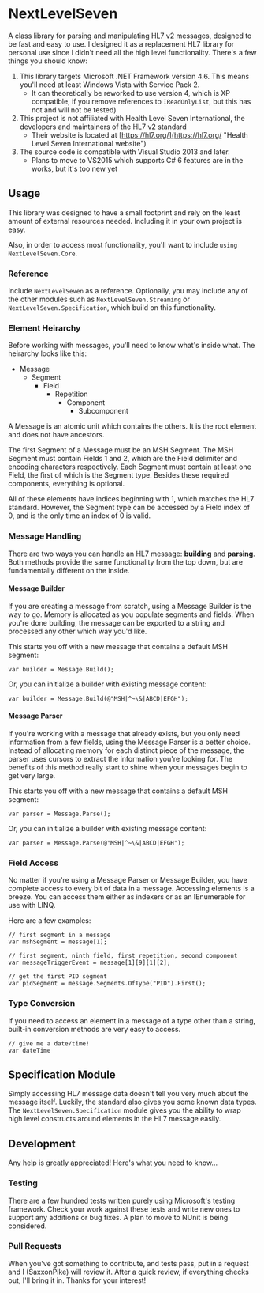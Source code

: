 # NextLevelSeven

A class library for parsing and manipulating HL7 v2 messages, designed to be fast and easy to use. I
designed it as a replacement HL7 library for personal use since I didn't need all the high level
functionality. There's a few things you should know:

1. This library targets Microsoft .NET Framework version 4.6. This means you'll need at least Windows
Vista with Service Pack 2.
	- It can theoretically be reworked to use version 4, which is XP compatible, if you remove references
	to `IReadOnlyList`, but this has not and will not be tested)
1. This project is not affiliated with Health Level Seven International, the developers and maintainers
of the HL7 v2 standard
	- Their website is located at [https://hl7.org/](https://hl7.org/ "Health Level Seven International website")
1. The source code is compatible with Visual Studio 2013 and later.
	- Plans to move to VS2015 which supports C# 6 features are in the works, but it's too new yet

## Usage

This library was designed to have a small footprint and rely on the least amount of external resources
needed. Including it in your own project is easy.

Also, in order to access most functionality, you'll want to include `using NextLevelSeven.Core`.

### Reference

Include `NextLevelSeven` as a reference. Optionally, you may include any of the other modules such as
`NextLevelSeven.Streaming` or `NextLevelSeven.Specification`, which build on this functionality.

### Element Heirarchy

Before working with messages, you'll need to know what's inside what. The heirarchy looks like this:

* Message
	* Segment
		* Field
			* Repetition
				* Component
					* Subcomponent

A Message is an atomic unit which contains the others. It is the root element and does not have ancestors.

The first Segment of a Message must be an MSH Segment. The MSH Segment must contain Fields 1 and 2, which are
the Field delimiter and encoding characters respectively. Each Segment must contain at least one Field, the
first of which is the Segment type. Besides these required components, everything is optional.

All of these elements have indices beginning with 1, which matches the HL7 standard. However, the Segment type
can be accessed by a Field index of 0, and is the only time an index of 0 is valid.

### Message Handling

There are two ways you can handle an HL7 message: **building** and **parsing**. Both methods provide the
same functionality from the top down, but are fundamentally different on the inside.

#### Message Builder

If you are creating a message from scratch, using a Message Builder is the way to go. Memory is allocated
as you populate segments and fields. When you're done building, the message can be exported to a string and
processed any other which way you'd like.

This starts you off with a new message that contains a default MSH segment:
```
var builder = Message.Build();
```

Or, you can initialize a builder with existing message content:
```
var builder = Message.Build(@"MSH|^~\&|ABCD|EFGH");
```

#### Message Parser

If you're working with a message that already exists, but you only need information from a few fields, using
the Message Parser is a better choice. Instead of allocating memory for each distinct piece of the message,
the parser uses cursors to extract the information you're looking for. The benefits of this method really start
to shine when your messages begin to get very large.

This starts you off with a new message that contains a default MSH segment:
```
var parser = Message.Parse();
```

Or, you can initialize a builder with existing message content:
```
var parser = Message.Parse(@"MSH|^~\&|ABCD|EFGH");
```

### Field Access

No matter if you're using a Message Parser or Message Builder, you have complete access to every bit of
data in a message. Accessing elements is a breeze. You can access them either as indexers or as an
IEnumerable for use with LINQ.

Here are a few examples:
```
// first segment in a message
var mshSegment = message[1];

// first segment, ninth field, first repetition, second component
var messageTriggerEvent = message[1][9][1][2];

// get the first PID segment
var pidSegment = message.Segments.OfType("PID").First();
```

### Type Conversion

If you need to access an element in a message of a type other than a string, built-in conversion
methods are very easy to access.

```
// give me a date/time!
var dateTime
```

## Specification Module

Simply accessing HL7 message data doesn't tell you very much about the message itself. Luckily,
the standard also gives you some known data types. The `NextLevelSeven.Specification` module
gives you the ability to wrap high level constructs around elements in the HL7 message easily.

## Development

Any help is greatly appreciated! Here's what you need to know...

### Testing

There are a few hundred tests written purely using Microsoft's testing framework. Check your work
against these tests and write new ones to support any additions or bug fixes. A plan to move to NUnit
is being considered.

### Pull Requests

When you've got something to contribute, and tests pass, put in a request and I (SaxxonPike) will
review it. After a quick review, if everything checks out, I'll bring it in. Thanks for your interest!